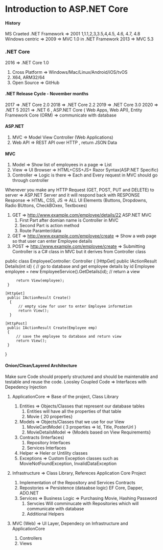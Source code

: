 # Introduction to ASP.NET Core
#### History
MS Craeted .NET Framework => 2001
1,1.1,2,3,3.5,4,4.5, 4.6, 4.7, 4.8
Windows centric =>
2009 => MVC 1.0 in .NET Framework
2013 => MVC 5.3

### .NET Core
2016 => .NET Core 1.0 
1. Cross Platform => Windows/Mac/Linux/Android/iOS/tvOS
2. X64, ARM32/64
3. Open Source => GitHub

#### .NET Release Cycle - November months
2017 => .NET Core 2.0
2018 => .NET Core 2.2
2019 => .NET Core 3.0
2020 => .NET 5
2021 => .NET 6 , ASP.NET Core ( Web Apps, Web API), Entity Framework Core (ORM) => communicate with database

#### ASP.NET
1. MVC => Model View Controller (Web Applications)
2. Web API => REST API over HTTP , return JSON Data

#### MVC
1. Model => Show list of employees in a page => List<Employee> 
2. View => UI Browser => HTML+CSS+JS+ Razor Syntax(ASP.NET Specific)
3. Controller => Logic is there => Each and Every request in MVC should go through controller

Whenever you make any HTTP Request (GET, POST, PUT and DELETE) to server => ASP.NET Server and it will respond back with RESPONSE
Response => HTML, CSS, JS => ALL UI Elements (Buttons, Dropdowns, Radio BUttons, CheckBOxex, Textboxes)


1. GET => http://www.example.com/employee/details/22  ASP.NET MVC
   1. First Part after domian name is Controller in MVC
   2. Second Part is action method
   3. Route Paramter/data
2. GET =>  http://www.example.com/employee/create => Show a web page so that user can enter Employee details
3. POST => http://www.example.com/employee/create => Submitting 
Controller is a C# class in MVC but it derives from Controller class

public class EmployeeController: Controller
 {
     [HttpGet]
     public IActionResult Details(int id) 
     {
          //  go to database and get employee details by id
          Employee employee = new EmployeeService().GetDetails(id);
         // return a view

         return View(employee);
     }

    [HttpGet]
     public IActionResult Create()
      {
          // empty view for user to enter Employee information
          return View();
      }

    [HttpPost]
     public IActionResult Create(Employee emp) 
     {
         // save the employee to database and return view
         return View();
     } 
 }


#### Onion/Clean/Layered Architecture

Make sure Code should properly structured and should be maintenable and testable and reuse the code.
Loosley Coupled Code => Interfaces with Depedency Injection

1. ApplicationCore =>  Base of the project, Class Library
   1. Entities => Objects/Classes that represent our database tables
      1. Entities will have all the properties of that table
      2. Movie { 20 properties}
   2. Models => Objects/Classes that we use for our View
      1. MovieCardModel { 3 properties => Id, Title, PosterUrl }
      2. MovieDetailsModel => {Models based on View Requirements}
   3. Contracts (Interfaces)
      1. Repository Interfaces
      2. Services Interfaces 
   4. Helper => Heler or Untility classes
   5. Exceptions => Custom Exception classes such as MovieNotFoundException, InvalidDataException

2. Infrastructure => Class Library, Refereces Application Core Project
   1. Implementation of the Repository and Services Contracts
   2. Repostories => Persistence (dataabse logic) EF Core, Dapper, ADO.NET
   3. Services => Business Logic => Purchasing Movie, Hashing Password
      1. Servcies Will comminucate with Repositories which will communicate with database
      2. Additional Helpers

3. MVC (Web) => UI Layer, Dependecy on Infrastructure and ApplicationCore
   1. Controllers
   2. Views